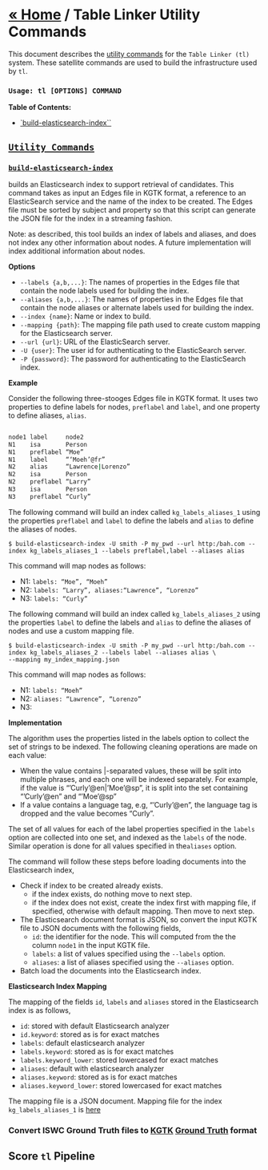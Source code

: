 # [« Home](https://github.com/usc-isi-i2/table-linker) / Table Linker Utility Commands

  This document describes the [utility commands](#command_utility-commands) for the <code>Table Linker (tl)</code> system. These satellite 
  commands are used to build the infrastructure used by `tl`.

### `Usage: tl [OPTIONS] COMMAND`

**Table of Contents:**
- [`build-elasticsearch-index``](#command_build-elasticseach-index)

<a name="command_utility-commands" />

## [`Utility Commands`](#command_utility-commands)

<a name="command_build-elasticseach-index" />

### [`build-elasticsearch-index`](#command_build-elasticseach-index)
builds an Elasticsearch index to support retrieval of candidates. 
This command takes as input an Edges file in KGTK format, a reference to an ElasticSearch service
 and the name of the index to be created. 
 The Edges file must be sorted by subject and property so that this script can generate the JSON file for the index in a streaming fashion.

Note: as described, this tool builds an index of labels and aliases, and does not index any other information about nodes. A future implementation will index additional information about nodes.

**Options**

- `--labels {a,b,...}`: The names of properties in the Edges file that contain the node labels used for building the index.
- `--aliases {a,b,...}`: The names of properties in the Edges file that contain the node aliases or alternate labels used for building the index.
- `--index {name}`: Name or index to build.
- `--mapping {path}`: The mapping file path used to create custom mapping for the Elasticsearch server.
- `--url {url}`: URL of the ElasticSearch server.
- `-U {user}`: The user id for authenticating to the ElasticSearch server.
- `-P {password}`: The password for authenticating to the ElasticSearch index.

**Example**

Consider the following three-stooges Edges file in KGTK format. 
It uses two properties to define labels for nodes, `preflabel` and `label`, 
and one property to define aliases, `alias`.
```bash

node1 label     node2
N1    isa       Person
N1    preflabel “Moe”
N1    label     “‘Moeh’@fr”
N2    alias     “Lawrence|Lorenzo”
N2    isa       Person
N2    preflabel “Larry”
N3    isa       Person
N3    preflabel “Curly”
```

The following command will build an index called `kg_labels_aliases_1` using the properties `preflabel` and `label` to define the labels and `alias` to
 define the aliases of nodes.

```
$ build-elasticsearch-index -U smith -P my_pwd --url http:/bah.com --index kg_labels_aliases_1 --labels preflabel,label --aliases alias
```
This command will map nodes as follows:

- N1: `labels: “Moe”, “Moeh”`
- N2: `labels: “Larry”, aliases:“Lawrence”, “Lorenzo”` 
- N3: `labels: “Curly”`

The following command will build an index called `kg_labels_aliases_2` using the properties `label` to define the labels and `alias` to define
the aliases of nodes and use a custom mapping file.

```
$ build-elasticsearch-index -U smith -P my_pwd --url http:/bah.com --index kg_labels_aliases_2 --labels label --aliases alias \
--mapping my_index_mapping.json
```
This command will map nodes as follows:

- N1: `labels: “Moeh”`
- N2: `aliases: “Lawrence”, “Lorenzo”` 
- N3: ` `
	
**Implementation**

The algorithm uses the properties listed in the labels option to collect the set of strings to be indexed. The following cleaning operations are made on each value: 

- When the value contains |-separated values, these will be split into multiple phrases, and each one will be indexed separately. For example, if the value is  “’Curly’@en|’Moe’@sp”, it is split into the set containing “’Curly’@en” and “’Moe’@sp”
- If a value contains a language tag, e.g,  “’Curly’@en”, the language tag is dropped and the value becomes “Curly”.

The set of all values for each of the label properties specified in the `labels` option are collected into one set, and indexed as the `labels` of the node.
Similar operation is done for all values specified in the`aliases` option.

The command will follow these steps before loading documents into the Elasticsearch index,
- Check if index to be created already exists.
   - if the index exists, do nothing move to next step.
   - if the index does not exist, create the index first with mapping file, if specified, otherwise with default mapping. Then move to next step.
- The Elasticsearch document format is JSON, so convert the input KGTK file to JSON documents with the following fields,
   - `id`: the identifier for the node. This will computed from the the column `node1` in the input KGTK file.
   - `labels`: a list of values specified using the `--labels` option.
   - `aliases`: a list of aliases specified using the `--aliases` option.
- Batch load the documents into the Elasticsearch index.  

**Elasticsearch Index Mapping**

The mapping of the  fields `id`, `labels` and `aliases` stored in the Elasticsearch index is as follows,
- `id`: stored with default Elasticsearch analyzer
- `id.keyword`: stored as is for exact matches
- `labels`: default elasticsearch analyzer
- `labels.keyword`: stored as is for exact matches
- `labels.keyword_lower`: stored lowercased for exact matches
- `aliases`: default with elasticsearch analyzer
- `aliases.keyword`: stored as is for exact matches
- `aliases.keyword_lower`: stored lowercased for exact matches

The mapping file is a JSON document. Mapping file for the index `kg_labels_aliases_1` is [here](link)


### Convert ISWC Ground Truth files to [KGTK](https://github.com/usc-isi-i2/kgtk) [Ground Truth](https://docs.google.com/document/d/1eYoS47dCryh8XKjWIey7khikkbggvc6IUkdUGrQ9pEQ/edit#heading=h.63n3hyogxr1e) format

## Score `tl` Pipeline